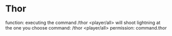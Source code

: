 # Thor

function: executing the command /thor <player/all> will shoot lightning at the one you choose
command: /thor &lt;player/all> permission: command.thor

